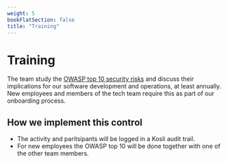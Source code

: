 ```yaml
---
weight: 5
bookFlatSection: false
title: "Training"
---
```


# Training

The team study the [OWASP top 10 security risks](https://owasp.org/www-project-top-ten/)
and discuss their implications for our software development and operations, at least annually.  New employees and members of the tech team require this as part of our onboarding process.

## How we implement this control

* The activity and paritsipants will be logged in a Kosli audit trail.
* For new employees the OWASP top 10 will be done together with one of the other team members.

